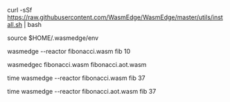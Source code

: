 curl -sSf https://raw.githubusercontent.com/WasmEdge/WasmEdge/master/utils/install.sh | bash

source $HOME/.wasmedge/env

wasmedge --reactor fibonacci.wasm fib 10

wasmedgec fibonacci.wasm fibonacci.aot.wasm

time wasmedge --reactor fibonacci.wasm fib 37

time wasmedge --reactor fibonacci.aot.wasm fib 37